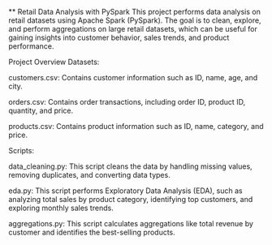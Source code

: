 ** Retail Data Analysis with PySpark
This project performs data analysis on retail datasets using Apache Spark (PySpark). The goal is to clean, explore, and perform aggregations on large retail datasets, which can be useful for gaining insights into customer behavior, sales trends, and product performance.

Project Overview
Datasets:

customers.csv: Contains customer information such as ID, name, age, and city.

orders.csv: Contains order transactions, including order ID, product ID, quantity, and price.

products.csv: Contains product information such as ID, name, category, and price.

Scripts:

data_cleaning.py: This script cleans the data by handling missing values, removing duplicates, and converting data types.

eda.py: This script performs Exploratory Data Analysis (EDA), such as analyzing total sales by product category, identifying top customers, and exploring monthly sales trends.

aggregations.py: This script calculates aggregations like total revenue by customer and identifies the best-selling products.
